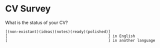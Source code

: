 # CV Survey

What is the status of your CV?

    [(non-existant)(ideas)(notes)(ready)(polished)]
    [                                             ] in English
    [                                             ] in another language